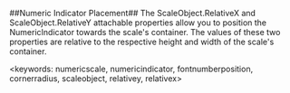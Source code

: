 ##Numeric Indicator Placement##
The ScaleObject.RelativeX and ScaleObject.RelativeY attachable properties allow you to position the NumericIndicator towards the scale's container. The values of these two properties are relative to the respective height and width of the scale's container. 

<keywords: numericscale, numericindicator, fontnumberposition, cornerradius, scaleobject, relativey, relativex>
